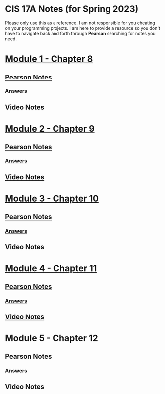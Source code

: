 # CIS 17A Notes (for Spring 2023)
Please only use this as a reference. 
I am not responsible for you cheating on your programming projects. I am here to provide a resource so you don't have to navigate back and forth through **Pearson** searching for notes you need.

# [Module 1 - Chapter 8](/Module%201/)
## [Pearson Notes](/Module%201/Pearson%20Notes)
### Answers
## Video Notes
# [Module 2 - Chapter 9](/Module%202/)
## [Pearson Notes](/Module%202/Pearson%20Notes)
### [Answers](/Module%202/Pearson%20Notes/!%20Unit%209%20Answers.md)
## [Video Notes](/Module%202/Video%20Notes)
# [Module 3 - Chapter 10](/Module%203/)
## [Pearson Notes](/Module%203/Pearson%20Notes)
### [Answers](/Module%204/Pearson%20Notes/!%20Unit%2010%20Answers.md)
## Video Notes
# [Module 4 - Chapter 11](/Module%204/)
## [Pearson Notes](/Module%204/Pearson%20Notes)
### [Answers](/Module%204/Pearson%20Notes/!%20Unit%2011%20Answers.md)
## [Video Notes](/Module%204/Video%20Notes)
# Module 5 - Chapter 12
## Pearson Notes
### Answers
## Video Notes
